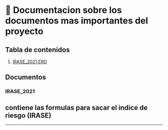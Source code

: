# 📄 Documentacion sobre los documentos mas importantes del proyecto

## Tabla de contenidos
1. [IRASE_2021 ERD](#IRASE_2021)


## Documentos
### IRASE_2021 
## contiene las formulas para sacar el indice de riesgo (IRASE)

***

